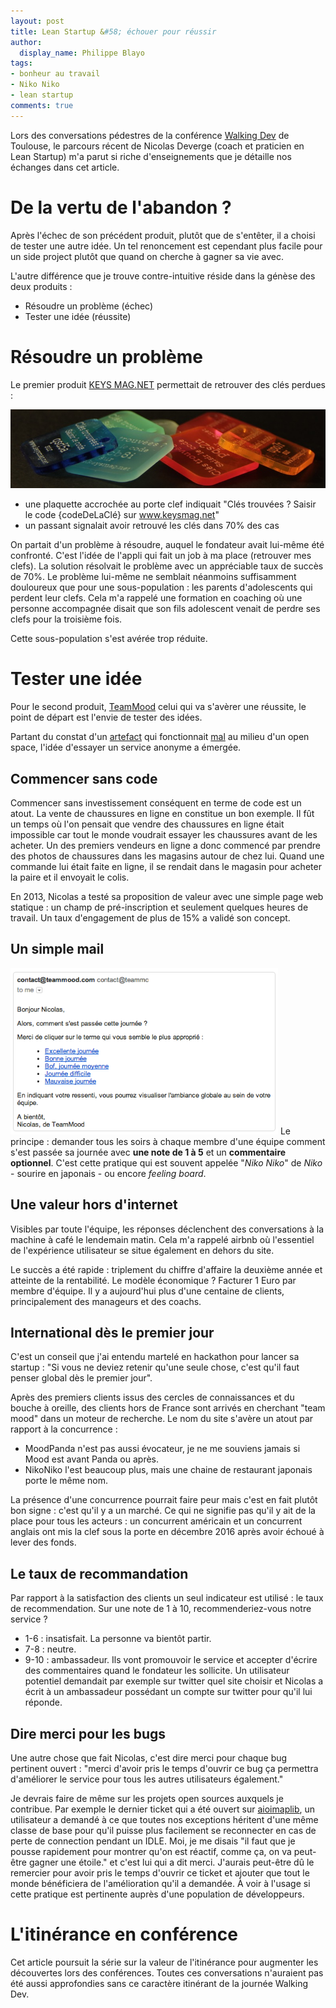 ```yaml
---
layout: post
title: Lean Startup &#58; échouer pour réussir
author:
  display_name: Philippe Blayo
tags:
- bonheur au travail
- Niko Niko
- lean startup
comments: true
---
```


Lors des conversations pédestres de la conférence [Walking Dev](http://www.barreverte.fr/walking_dev) de Toulouse,
le parcours récent de Nicolas Deverge (coach et praticien en Lean Startup) m'a parut si riche d'enseignements que je détaille nos échanges dans cet article.


# De la vertu de l'abandon ?

Après l'échec de son précédent produit, plutôt que de s'entêter, il a choisi de tester une autre idée. Un tel renoncement est cependant plus facile pour un side project plutôt que quand on cherche à gagner sa vie avec.

L'autre différence que je trouve contre-intuitive réside dans la génèse des deux produits :
- Résoudre un problème (échec)
- Tester une idée (réussite)


# Résoudre un problème

Le premier produit [KEYS MAG.NET](https://www.keysmag.net) permettait de retrouver des clés perdues :

<img alt="Vous avez trouvé des clés ? Saisissez le code afin de contacter le propriétaire" src="/images/keysmag.jpg"/>

- une plaquette accrochée au porte clef indiquait "Clés trouvées ? Saisir le code {codeDeLaClé} sur www.keysmag.net"
- un passant signalait avoir retrouvé les clés dans 70% des cas

On partait d'un problème à résoudre, auquel le fondateur avait lui-même été confronté. C'est l'idée de l'appli qui fait un job à ma place (retrouver mes clefs). La solution résolvait le problème avec un appréciable taux de succès de 70%.
Le problème lui-même ne semblait néanmoins suffisamment douloureux que pour une sous-population : les parents d'adolescents qui perdent leur clefs.
Cela m'a rappelé une formation en coaching où une personne accompagnée disait que son fils adolescent venait de perdre ses clefs pour la troisième fois.

Cette sous-population s'est avérée trop réduite.


# Tester une idée

Pour le second produit, [TeamMood](https://www.teammood.com) celui qui va s'avèrer une réussite, le point de départ est l'envie de tester des idées.

Partant du constat d'un [artefact](http://mattischneider.fr/anthropologie/agile/thesis/) qui fonctionnait [mal](http://blog.appstud.com/team-mood-au-service-du-happiness-management) au milieu d'un open space, l'idée d'essayer un service anonyme a émergée.

## Commencer sans code

Commencer sans investissement conséquent en terme de code est un atout.
La vente de chaussures en ligne en constitue un bon exemple. Il fût un temps où l'on pensait que vendre des chaussures en ligne était impossible car tout le monde voudrait essayer les chaussures avant de les acheter. Un des premiers vendeurs en ligne a donc commencé par prendre des photos de chaussures dans les magasins autour de chez lui.
Quand une commande lui était faite en ligne, il se rendait dans le magasin pour acheter la paire et il envoyait le colis.

En 2013, Nicolas a testé sa proposition de valeur avec une simple page web statique : un champ de pré-inscription et seulement quelques heures de travail. Un taux d'engagement de plus de 15% a validé son concept.

## Un simple mail

<img class="right" alt="Le courriel envoyé par le service de Niko Niko en ligne" src="/images/courriel_niko_niko_en_ligne.png"/> Le principe : demander tous les soirs à chaque membre d'une équipe comment s'est passée sa journée avec **une note de 1 à 5** et un **commentaire optionnel**. C'est cette pratique qui est souvent appelée "*Niko Niko*" de *Niko* - sourire en japonais - ou encore *feeling board*.

## Une valeur hors d'internet

Visibles par toute l'équipe, les réponses déclenchent des conversations à la machine à café le lendemain matin.
Cela m'a rappelé airbnb où l'essentiel de l'expérience utilisateur se situe également en dehors du site.

Le succès a été rapide : triplement du chiffre d'affaire la deuxième année et atteinte de la rentabilité. Le modèle économique ? Facturer 1 Euro par membre d'équipe. Il y a aujourd'hui plus d'une centaine de clients, principalement des manageurs et des coachs.

## International dès le premier jour

C'est un conseil que j'ai entendu martelé en hackathon pour lancer sa startup : "Si vous ne deviez retenir qu'une seule chose, c'est qu'il faut penser global dès le premier jour".

Après des premiers clients issus des cercles de connaissances et du bouche à oreille, des clients hors de France sont arrivés en cherchant "team mood" dans un moteur de recherche. Le nom du site s'avère un atout par rapport à la concurrence :
- MoodPanda n'est pas aussi évocateur, je ne me souviens jamais si Mood est avant Panda ou après.
- NikoNiko l'est beaucoup plus, mais une chaine de restaurant japonais porte le même nom. 

La présence d'une concurrence pourrait faire peur mais c'est en fait plutôt bon signe : c'est qu'il y a un marché.
Ce qui ne signifie pas qu'il y ait de la place pour tous les acteurs : un concurrent américain et un concurrent anglais ont mis la clef sous la porte en décembre 2016 après avoir échoué à lever des fonds.

## Le taux de recommandation

Par rapport à la satisfaction des clients un seul indicateur est utilisé : le taux de recommendation. Sur une note de 1 à 10, recommenderiez-vous notre service ?
- 1-6 : insatisfait. La personne va bientôt partir.
- 7-8 : neutre.
- 9-10 : ambassadeur. Ils vont promouvoir le service et accepter d'écrire des commentaires quand le fondateur les sollicite. Un utilisateur potentiel demandait par exemple sur twitter quel site choisir et Nicolas a écrit à un ambassadeur possédant un compte sur twitter pour qu'il lui réponde.

## Dire merci pour les bugs

Une autre chose que fait Nicolas, c'est dire merci pour chaque bug pertinent ouvert : "merci d'avoir pris le temps d'ouvrir ce bug ça permettra d'améliorer le service pour tous les autres utilisateurs également."

Je devrais faire de même sur les projets open sources auxquels je contribue. Par exemple le dernier ticket qui a été ouvert sur [aioimaplib](https://github.com/bamthomas/aioimaplib), un utilisateur a demandé à ce que toutes nos exceptions héritent d'une même classe de base pour qu'il puisse plus facilement se reconnecter en cas de perte de connection pendant un IDLE. Moi, je me disais "il faut que je pousse rapidement pour montrer qu'on est réactif, comme ça, on va peut-être gagner une étoile." et c'est lui qui a dit merci. J'aurais peut-être dû le remercier pour avoir pris le temps d'ouvrir ce ticket et ajouter que tout le monde bénéficiera de l'amélioration qu'il a demandée. À voir à l'usage si cette pratique est pertinente auprès d'une population de développeurs.

# L'itinérance en conférence

Cet article poursuit la série sur la valeur de l'itinérance pour augmenter les découvertes lors des conférences.
Toutes ces conversations n'auraient pas été aussi approfondies sans ce caractère itinérant de la journée Walking Dev.

